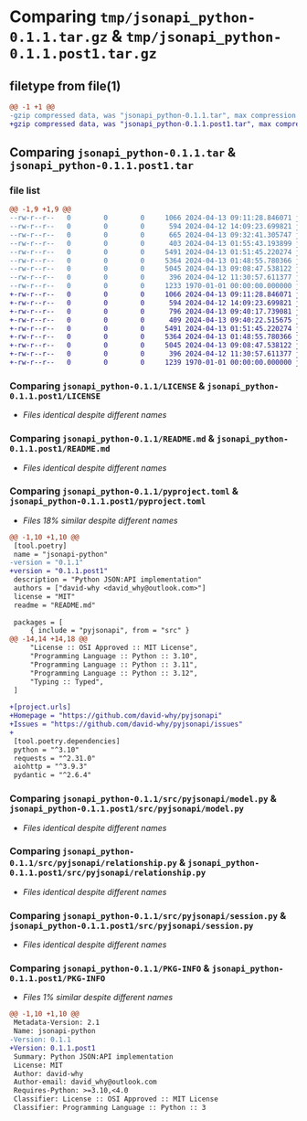 # Comparing `tmp/jsonapi_python-0.1.1.tar.gz` & `tmp/jsonapi_python-0.1.1.post1.tar.gz`

## filetype from file(1)

```diff
@@ -1 +1 @@
-gzip compressed data, was "jsonapi_python-0.1.1.tar", max compression
+gzip compressed data, was "jsonapi_python-0.1.1.post1.tar", max compression
```

## Comparing `jsonapi_python-0.1.1.tar` & `jsonapi_python-0.1.1.post1.tar`

### file list

```diff
@@ -1,9 +1,9 @@
--rw-r--r--   0        0        0     1066 2024-04-13 09:11:28.846071 jsonapi_python-0.1.1/LICENSE
--rw-r--r--   0        0        0      594 2024-04-12 14:09:23.699821 jsonapi_python-0.1.1/README.md
--rw-r--r--   0        0        0      665 2024-04-13 09:32:41.305747 jsonapi_python-0.1.1/pyproject.toml
--rw-r--r--   0        0        0      403 2024-04-13 01:55:43.193899 jsonapi_python-0.1.1/src/pyjsonapi/__init__.py
--rw-r--r--   0        0        0     5491 2024-04-13 01:51:45.220274 jsonapi_python-0.1.1/src/pyjsonapi/model.py
--rw-r--r--   0        0        0     5364 2024-04-13 01:48:55.780366 jsonapi_python-0.1.1/src/pyjsonapi/relationship.py
--rw-r--r--   0        0        0     5045 2024-04-13 09:08:47.538122 jsonapi_python-0.1.1/src/pyjsonapi/session.py
--rw-r--r--   0        0        0      396 2024-04-12 11:30:57.611377 jsonapi_python-0.1.1/src/pyjsonapi/utils.py
--rw-r--r--   0        0        0     1233 1970-01-01 00:00:00.000000 jsonapi_python-0.1.1/PKG-INFO
+-rw-r--r--   0        0        0     1066 2024-04-13 09:11:28.846071 jsonapi_python-0.1.1.post1/LICENSE
+-rw-r--r--   0        0        0      594 2024-04-12 14:09:23.699821 jsonapi_python-0.1.1.post1/README.md
+-rw-r--r--   0        0        0      796 2024-04-13 09:40:17.739081 jsonapi_python-0.1.1.post1/pyproject.toml
+-rw-r--r--   0        0        0      409 2024-04-13 09:40:22.515675 jsonapi_python-0.1.1.post1/src/pyjsonapi/__init__.py
+-rw-r--r--   0        0        0     5491 2024-04-13 01:51:45.220274 jsonapi_python-0.1.1.post1/src/pyjsonapi/model.py
+-rw-r--r--   0        0        0     5364 2024-04-13 01:48:55.780366 jsonapi_python-0.1.1.post1/src/pyjsonapi/relationship.py
+-rw-r--r--   0        0        0     5045 2024-04-13 09:08:47.538122 jsonapi_python-0.1.1.post1/src/pyjsonapi/session.py
+-rw-r--r--   0        0        0      396 2024-04-12 11:30:57.611377 jsonapi_python-0.1.1.post1/src/pyjsonapi/utils.py
+-rw-r--r--   0        0        0     1239 1970-01-01 00:00:00.000000 jsonapi_python-0.1.1.post1/PKG-INFO
```

### Comparing `jsonapi_python-0.1.1/LICENSE` & `jsonapi_python-0.1.1.post1/LICENSE`

 * *Files identical despite different names*

### Comparing `jsonapi_python-0.1.1/README.md` & `jsonapi_python-0.1.1.post1/README.md`

 * *Files identical despite different names*

### Comparing `jsonapi_python-0.1.1/pyproject.toml` & `jsonapi_python-0.1.1.post1/pyproject.toml`

 * *Files 18% similar despite different names*

```diff
@@ -1,10 +1,10 @@
 [tool.poetry]
 name = "jsonapi-python"
-version = "0.1.1"
+version = "0.1.1.post1"
 description = "Python JSON:API implementation"
 authors = ["david-why <david_why@outlook.com>"]
 license = "MIT"
 readme = "README.md"
 
 packages = [
     { include = "pyjsonapi", from = "src" }
@@ -14,14 +14,18 @@
     "License :: OSI Approved :: MIT License",
     "Programming Language :: Python :: 3.10",
     "Programming Language :: Python :: 3.11",
     "Programming Language :: Python :: 3.12",
     "Typing :: Typed",
 ]
 
+[project.urls]
+Homepage = "https://github.com/david-why/pyjsonapi"
+Issues = "https://github.com/david-why/pyjsonapi/issues"
+
 [tool.poetry.dependencies]
 python = "^3.10"
 requests = "^2.31.0"
 aiohttp = "^3.9.3"
 pydantic = "^2.6.4"
```

### Comparing `jsonapi_python-0.1.1/src/pyjsonapi/model.py` & `jsonapi_python-0.1.1.post1/src/pyjsonapi/model.py`

 * *Files identical despite different names*

### Comparing `jsonapi_python-0.1.1/src/pyjsonapi/relationship.py` & `jsonapi_python-0.1.1.post1/src/pyjsonapi/relationship.py`

 * *Files identical despite different names*

### Comparing `jsonapi_python-0.1.1/src/pyjsonapi/session.py` & `jsonapi_python-0.1.1.post1/src/pyjsonapi/session.py`

 * *Files identical despite different names*

### Comparing `jsonapi_python-0.1.1/PKG-INFO` & `jsonapi_python-0.1.1.post1/PKG-INFO`

 * *Files 1% similar despite different names*

```diff
@@ -1,10 +1,10 @@
 Metadata-Version: 2.1
 Name: jsonapi-python
-Version: 0.1.1
+Version: 0.1.1.post1
 Summary: Python JSON:API implementation
 License: MIT
 Author: david-why
 Author-email: david_why@outlook.com
 Requires-Python: >=3.10,<4.0
 Classifier: License :: OSI Approved :: MIT License
 Classifier: Programming Language :: Python :: 3
```

